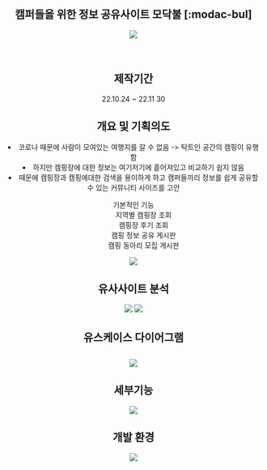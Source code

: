 <div align="center">

<h2>캠퍼들을 위한 정보 공유사이트 모닥불 [:modac-bul]</h2>
<img src="https://user-images.githubusercontent.com/116356187/221773388-491f1b95-137a-4dd5-adb4-853c4b0a6d61.png"/>
<br/><br/><br/>

<h2>제작기간</h2>
22.10.24 ~ 22.11 30

<h2> 개요 및 기획의도 </h2>
<li>코로나 때문에 사람이 모여있는 여행지를 갈 수 없음 -> 탁트인 공간의 캠핑이 유행함</li>
<li>하지만 캠핑장에 대한 정보는 여기저기에 흩어져있고 비교하기 쉽지 않음</li>
<li>때문에 캠핑장과 캠핑에대한 검색을 용이하게 하고 캠퍼들끼리 정보를 쉽게 공유할 수 있는 커뮤니티 사이즈를 고안</li>
    <dl>
      <dt>기본적인 기능</dt>
      <dd>지역별 캠핑장 조회</dd>
      <dd>캠핑장 후기 조회</dd>
      <dd>캠핑 정보 공유 게시판</dd>
      <dd>캠핑 동아리 모집 게시판</dd>
    </dl>
<img src="https://user-images.githubusercontent.com/116356187/221774729-c46dbffd-ccce-4391-a4da-dae2d5416469.png"/>

<h2>유사사이트 분석</h2>
<img src="https://user-images.githubusercontent.com/116356187/221775228-f241d3e8-9ea7-4ecb-8967-32f45eeeb75d.png"/>
<img src="https://user-images.githubusercontent.com/116356187/221775249-e4ccfff2-3c4a-408c-a3b5-84c6a814aa2d.png"/>

<h2>유스케이스 다이어그램<h2/>
<img src="https://user-images.githubusercontent.com/116356187/221775924-2cda6e4a-8c8d-46b2-a94d-0f0d33623cc8.png"/>

<h2>세부기능</h2>
<img src="https://user-images.githubusercontent.com/116356187/221775595-5ad94fb6-4999-43ba-8511-9f579004bffb.png"/>

<h2>개발 환경</h2>
<img src="https://user-images.githubusercontent.com/116356187/221775789-708192ec-64c9-41e3-b0d2-2b3d0f793e52.png"/>
</div>
